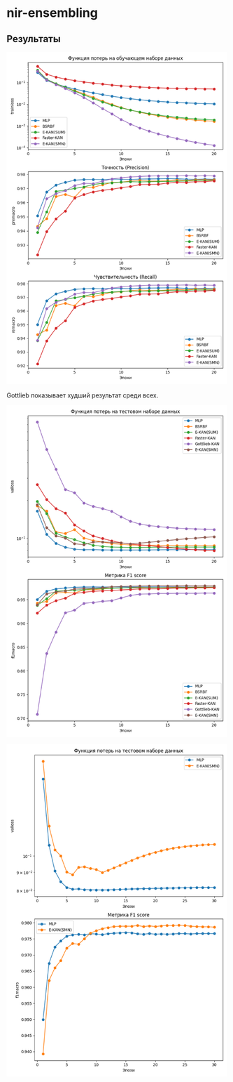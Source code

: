# nir-ensembling

## Результаты

![](images/e-kan-20-2.png)

Gottlieb показывает худший результат среди всех.

![](images/e-kan-20-g.png)

![](images/e-kan-30-1.png)
